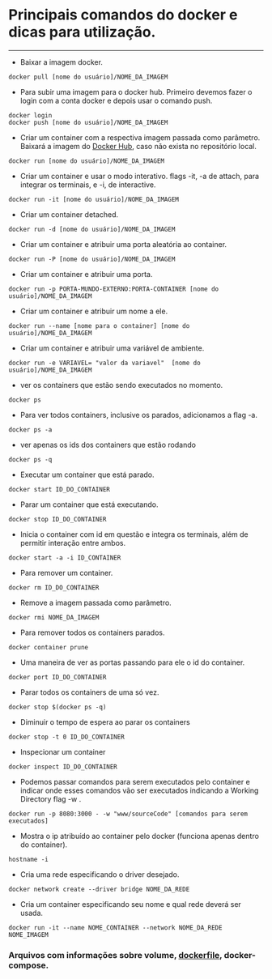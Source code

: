 # Principais comandos do docker e dicas para utilização.
---
* Baixar a imagem docker.
```
docker pull [nome do usuário]/NOME_DA_IMAGEM
```
* Para subir uma imagem para o docker hub. Primeiro devemos fazer o login com a conta docker e depois usar o comando push.
```
docker login
docker push [nome do usuário]/NOME_DA_IMAGEM
```
* Criar um container com a respectiva imagem passada como parâmetro. Baixará a imagem do [Docker Hub](https://hub.docker.com/), caso não exista no repositório local.
```
docker run [nome do usuário]/NOME_DA_IMAGEM
```
* Criar um container e usar o modo interativo. flags -it, -a de attach, para integrar os terminais, e -i, de interactive.
```
docker run -it [nome do usuário]/NOME_DA_IMAGEM
```
* Criar um container detached.
```
docker run -d [nome do usuário]/NOME_DA_IMAGEM
```
* Criar um container e atribuir uma porta aleatória ao container.
```
docker run -P [nome do usuário]/NOME_DA_IMAGEM
```
* Criar um container e atribuir uma porta.
```
docker run -p PORTA-MUNDO-EXTERNO:PORTA-CONTAINER [nome do usuário]/NOME_DA_IMAGEM
```
* Criar um container e atribuir um nome a ele.
```
docker run --name [nome para o container] [nome do usuário]/NOME_DA_IMAGEM
```
* Criar um container e atribuir uma variável de ambiente.
```
docker run -e VARIAVEL= "valor da variavel"  [nome do usuário]/NOME_DA_IMAGEM
```
* ver os containers que estão sendo executados no momento.
```
docker ps
```
* Para ver todos containers, inclusive os parados, adicionamos a flag -a.
```
docker ps -a
```
* ver apenas os ids dos containers que estão rodando
```
docker ps -q
```
* Executar um container que está parado.
```
docker start ID_DO_CONTAINER
```
* Parar um container que está executando.
```
docker stop ID_DO_CONTAINER
```
* Inicia o container com id em questão e integra os terminais, além de permitir interação entre ambos.
```
docker start -a -i ID_CONTAINER
```
* Para remover um container.
```
docker rm ID_DO_CONTAINER
```
* Remove a imagem passada como parâmetro.
```
docker rmi NOME_DA_IMAGEM
```
* Para remover todos os containers parados.
```
docker container prune
```
* Uma maneira de ver as portas passando para ele o id do container.
```
docker port ID_DO_CONTAINER
```
* Parar todos os containers de uma só vez.
```
docker stop $(docker ps -q)
```
* Diminuir o tempo de espera ao parar os containers
```
docker stop -t 0 ID_DO_CONTAINER
```
* Inspecionar um container
```
docker inspect ID_DO_CONTAINER
```
* Podemos passar comandos para serem executados pelo container e indicar onde esses comandos vão ser executados indicando a Working Directory flag -w . 
```
docker run -p 8080:3000 - -w "www/sourceCode" [comandos para serem executados]
```
* Mostra o ip atribuído ao container pelo docker (funciona apenas dentro do container).
```
hostname -i
```
* Cria uma rede especificando o driver desejado.
```
docker network create --driver bridge NOME_DA_REDE
```
* Cria um container especificando seu nome e qual rede deverá ser usada.
```
docker run -it --name NOME_CONTAINER --network NOME_DA_REDE NOME_IMAGEM
```
### Arquivos com informações sobre volume, [dockerfile](Dockerfile.md), docker-compose.
